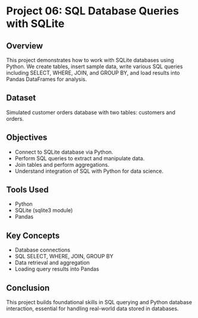 # Project 06: SQL Database Queries with SQLite

## Overview
This project demonstrates how to work with SQLite databases using Python. We create tables, insert sample data, write various SQL queries including SELECT, WHERE, JOIN, and GROUP BY, and load results into Pandas DataFrames for analysis.

## Dataset
Simulated customer orders database with two tables: customers and orders.

## Objectives
- Connect to SQLite database via Python.
- Perform SQL queries to extract and manipulate data.
- Join tables and perform aggregations.
- Understand integration of SQL with Python for data science.

## Tools Used
- Python
- SQLite (sqlite3 module)
- Pandas

## Key Concepts
- Database connections
- SQL SELECT, WHERE, JOIN, GROUP BY
- Data retrieval and aggregation
- Loading query results into Pandas

## Conclusion
This project builds foundational skills in SQL querying and Python database interaction, essential for handling real-world data stored in databases.
